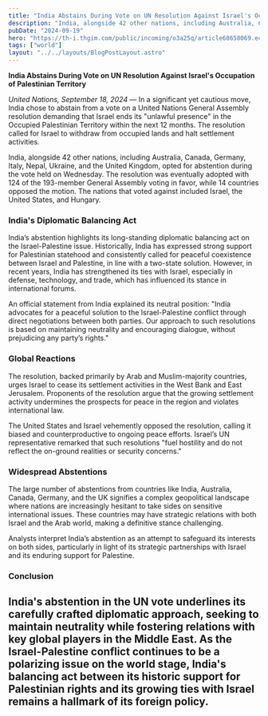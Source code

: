 ```yaml
---
title: "India Abstains During Vote on UN Resolution Against Israel's Occupation of Palestinian Territory"
description: "India, alongside 42 other nations, including Australia, Canada, Germany, Italy, Nepal, Ukraine, and the United Kingdom, opted for abstention during the vote held on Wednesday."
pubDate: "2024-09-19"
hero: "https://th-i.thgim.com/public/incoming/o3a25q/article68658069.ece/alternates/FREE_1200/AFP_36GM8AA.jpg"
tags: ["world"]
layout: "../../layouts/BlogPostLayout.astro"
---
```

**India Abstains During Vote on UN Resolution Against Israel's Occupation of Palestinian Territory**

*United Nations, September 18, 2024* — In a significant yet cautious move, India chose to abstain from a vote on a United Nations General Assembly resolution demanding that Israel ends its "unlawful presence" in the Occupied Palestinian Territory within the next 12 months. The resolution called for Israel to withdraw from occupied lands and halt settlement activities.

India, alongside 42 other nations, including Australia, Canada, Germany, Italy, Nepal, Ukraine, and the United Kingdom, opted for abstention during the vote held on Wednesday. The resolution was eventually adopted with 124 of the 193-member General Assembly voting in favor, while 14 countries opposed the motion. The nations that voted against included Israel, the United States, and Hungary.

### India's Diplomatic Balancing Act
India’s abstention highlights its long-standing diplomatic balancing act on the Israel-Palestine issue. Historically, India has expressed strong support for Palestinian statehood and consistently called for peaceful coexistence between Israel and Palestine, in line with a two-state solution. However, in recent years, India has strengthened its ties with Israel, especially in defense, technology, and trade, which has influenced its stance in international forums.

An official statement from India explained its neutral position: "India advocates for a peaceful solution to the Israel-Palestine conflict through direct negotiations between both parties. Our approach to such resolutions is based on maintaining neutrality and encouraging dialogue, without prejudicing any party’s rights."

### Global Reactions
The resolution, backed primarily by Arab and Muslim-majority countries, urges Israel to cease its settlement activities in the West Bank and East Jerusalem. Proponents of the resolution argue that the growing settlement activity undermines the prospects for peace in the region and violates international law. 

The United States and Israel vehemently opposed the resolution, calling it biased and counterproductive to ongoing peace efforts. Israel’s UN representative remarked that such resolutions "fuel hostility and do not reflect the on-ground realities or security concerns."

### Widespread Abstentions
The large number of abstentions from countries like India, Australia, Canada, Germany, and the UK signifies a complex geopolitical landscape where nations are increasingly hesitant to take sides on sensitive international issues. These countries may have strategic relations with both Israel and the Arab world, making a definitive stance challenging.

Analysts interpret India’s abstention as an attempt to safeguard its interests on both sides, particularly in light of its strategic partnerships with Israel and its enduring support for Palestine.

### Conclusion
India's abstention in the UN vote underlines its carefully crafted diplomatic approach, seeking to maintain neutrality while fostering relations with key global players in the Middle East. As the Israel-Palestine conflict continues to be a polarizing issue on the world stage, India's balancing act between its historic support for Palestinian rights and its growing ties with Israel remains a hallmark of its foreign policy.
---